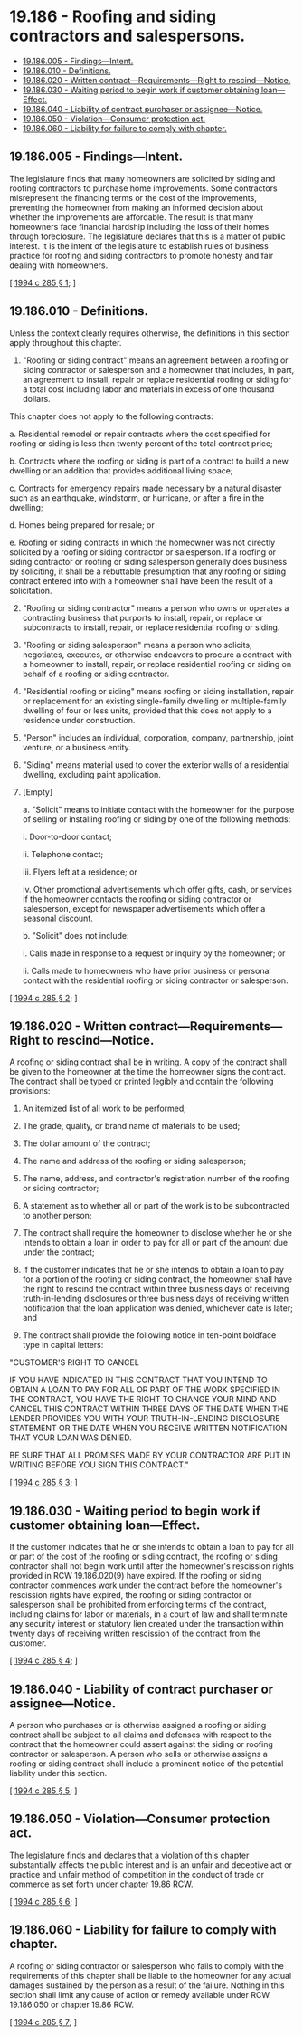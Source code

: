 # 19.186 - Roofing and siding contractors and salespersons.
* [19.186.005 - Findings—Intent.](#19186005---findingsintent)
* [19.186.010 - Definitions.](#19186010---definitions)
* [19.186.020 - Written contract—Requirements—Right to rescind—Notice.](#19186020---written-contractrequirementsright-to-rescindnotice)
* [19.186.030 - Waiting period to begin work if customer obtaining loan—Effect.](#19186030---waiting-period-to-begin-work-if-customer-obtaining-loaneffect)
* [19.186.040 - Liability of contract purchaser or assignee—Notice.](#19186040---liability-of-contract-purchaser-or-assigneenotice)
* [19.186.050 - Violation—Consumer protection act.](#19186050---violationconsumer-protection-act)
* [19.186.060 - Liability for failure to comply with chapter.](#19186060---liability-for-failure-to-comply-with-chapter)
## 19.186.005 - Findings—Intent.
The legislature finds that many homeowners are solicited by siding and roofing contractors to purchase home improvements. Some contractors misrepresent the financing terms or the cost of the improvements, preventing the homeowner from making an informed decision about whether the improvements are affordable. The result is that many homeowners face financial hardship including the loss of their homes through foreclosure. The legislature declares that this is a matter of public interest. It is the intent of the legislature to establish rules of business practice for roofing and siding contractors to promote honesty and fair dealing with homeowners.

\[ [1994 c 285 § 1](https://lawfilesext.leg.wa.gov/biennium/1993-94/Pdf/Bills/Session%20Laws/Senate/6124-S.SL.pdf?cite=1994%20c%20285%20§%201); \]

## 19.186.010 - Definitions.
Unless the context clearly requires otherwise, the definitions in this section apply throughout this chapter.

1. "Roofing or siding contract" means an agreement between a roofing or siding contractor or salesperson and a homeowner that includes, in part, an agreement to install, repair or replace residential roofing or siding for a total cost including labor and materials in excess of one thousand dollars.

This chapter does not apply to the following contracts:

   a. Residential remodel or repair contracts where the cost specified for roofing or siding is less than twenty percent of the total contract price;

   b. Contracts where the roofing or siding is part of a contract to build a new dwelling or an addition that provides additional living space;

   c. Contracts for emergency repairs made necessary by a natural disaster such as an earthquake, windstorm, or hurricane, or after a fire in the dwelling;

   d. Homes being prepared for resale; or

   e. Roofing or siding contracts in which the homeowner was not directly solicited by a roofing or siding contractor or salesperson. If a roofing or siding contractor or roofing or siding salesperson generally does business by soliciting, it shall be a rebuttable presumption that any roofing or siding contract entered into with a homeowner shall have been the result of a solicitation.

2. "Roofing or siding contractor" means a person who owns or operates a contracting business that purports to install, repair, or replace or subcontracts to install, repair, or replace residential roofing or siding.

3. "Roofing or siding salesperson" means a person who solicits, negotiates, executes, or otherwise endeavors to procure a contract with a homeowner to install, repair, or replace residential roofing or siding on behalf of a roofing or siding contractor.

4. "Residential roofing or siding" means roofing or siding installation, repair or replacement for an existing single-family dwelling or multiple-family dwelling of four or less units, provided that this does not apply to a residence under construction.

5. "Person" includes an individual, corporation, company, partnership, joint venture, or a business entity.

6. "Siding" means material used to cover the exterior walls of a residential dwelling, excluding paint application.

7. [Empty]

   a. "Solicit" means to initiate contact with the homeowner for the purpose of selling or installing roofing or siding by one of the following methods:

      i. Door-to-door contact;

      ii. Telephone contact;

      iii. Flyers left at a residence; or

      iv. Other promotional advertisements which offer gifts, cash, or services if the homeowner contacts the roofing or siding contractor or salesperson, except for newspaper advertisements which offer a seasonal discount.

   b. "Solicit" does not include:

      i. Calls made in response to a request or inquiry by the homeowner; or

      ii. Calls made to homeowners who have prior business or personal contact with the residential roofing or siding contractor or salesperson.

\[ [1994 c 285 § 2](https://lawfilesext.leg.wa.gov/biennium/1993-94/Pdf/Bills/Session%20Laws/Senate/6124-S.SL.pdf?cite=1994%20c%20285%20§%202); \]

## 19.186.020 - Written contract—Requirements—Right to rescind—Notice.
A roofing or siding contract shall be in writing. A copy of the contract shall be given to the homeowner at the time the homeowner signs the contract. The contract shall be typed or printed legibly and contain the following provisions:

1. An itemized list of all work to be performed;

2. The grade, quality, or brand name of materials to be used;

3. The dollar amount of the contract;

4. The name and address of the roofing or siding salesperson;

5. The name, address, and contractor's registration number of the roofing or siding contractor;

6. A statement as to whether all or part of the work is to be subcontracted to another person;

7. The contract shall require the homeowner to disclose whether he or she intends to obtain a loan in order to pay for all or part of the amount due under the contract;

8. If the customer indicates that he or she intends to obtain a loan to pay for a portion of the roofing or siding contract, the homeowner shall have the right to rescind the contract within three business days of receiving truth-in-lending disclosures or three business days of receiving written notification that the loan application was denied, whichever date is later; and

9. The contract shall provide the following notice in ten-point boldface type in capital letters:

"CUSTOMER'S RIGHT TO CANCEL

IF YOU HAVE INDICATED IN THIS CONTRACT THAT YOU INTEND TO OBTAIN A LOAN TO PAY FOR ALL OR PART OF THE WORK SPECIFIED IN THE CONTRACT, YOU HAVE THE RIGHT TO CHANGE YOUR MIND AND CANCEL THIS CONTRACT WITHIN THREE DAYS OF THE DATE WHEN THE LENDER PROVIDES YOU WITH YOUR TRUTH-IN-LENDING DISCLOSURE STATEMENT OR THE DATE WHEN YOU RECEIVE WRITTEN NOTIFICATION THAT YOUR LOAN WAS DENIED.

BE SURE THAT ALL PROMISES MADE BY YOUR CONTRACTOR ARE PUT IN WRITING BEFORE YOU SIGN THIS CONTRACT."

\[ [1994 c 285 § 3](https://lawfilesext.leg.wa.gov/biennium/1993-94/Pdf/Bills/Session%20Laws/Senate/6124-S.SL.pdf?cite=1994%20c%20285%20§%203); \]

## 19.186.030 - Waiting period to begin work if customer obtaining loan—Effect.
If the customer indicates that he or she intends to obtain a loan to pay for all or part of the cost of the roofing or siding contract, the roofing or siding contractor shall not begin work until after the homeowner's rescission rights provided in RCW 19.186.020(9) have expired. If the roofing or siding contractor commences work under the contract before the homeowner's rescission rights have expired, the roofing or siding contractor or salesperson shall be prohibited from enforcing terms of the contract, including claims for labor or materials, in a court of law and shall terminate any security interest or statutory lien created under the transaction within twenty days of receiving written rescission of the contract from the customer.

\[ [1994 c 285 § 4](https://lawfilesext.leg.wa.gov/biennium/1993-94/Pdf/Bills/Session%20Laws/Senate/6124-S.SL.pdf?cite=1994%20c%20285%20§%204); \]

## 19.186.040 - Liability of contract purchaser or assignee—Notice.
A person who purchases or is otherwise assigned a roofing or siding contract shall be subject to all claims and defenses with respect to the contract that the homeowner could assert against the siding or roofing contractor or salesperson. A person who sells or otherwise assigns a roofing or siding contract shall include a prominent notice of the potential liability under this section.

\[ [1994 c 285 § 5](https://lawfilesext.leg.wa.gov/biennium/1993-94/Pdf/Bills/Session%20Laws/Senate/6124-S.SL.pdf?cite=1994%20c%20285%20§%205); \]

## 19.186.050 - Violation—Consumer protection act.
The legislature finds and declares that a violation of this chapter substantially affects the public interest and is an unfair and deceptive act or practice and unfair method of competition in the conduct of trade or commerce as set forth under chapter 19.86 RCW.

\[ [1994 c 285 § 6](https://lawfilesext.leg.wa.gov/biennium/1993-94/Pdf/Bills/Session%20Laws/Senate/6124-S.SL.pdf?cite=1994%20c%20285%20§%206); \]

## 19.186.060 - Liability for failure to comply with chapter.
A roofing or siding contractor or salesperson who fails to comply with the requirements of this chapter shall be liable to the homeowner for any actual damages sustained by the person as a result of the failure. Nothing in this section shall limit any cause of action or remedy available under RCW 19.186.050 or chapter 19.86 RCW.

\[ [1994 c 285 § 7](https://lawfilesext.leg.wa.gov/biennium/1993-94/Pdf/Bills/Session%20Laws/Senate/6124-S.SL.pdf?cite=1994%20c%20285%20§%207); \]

